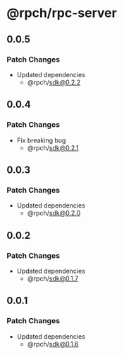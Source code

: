 # @rpch/rpc-server

## 0.0.5

### Patch Changes

- Updated dependencies
  - @rpch/sdk@0.2.2

## 0.0.4

### Patch Changes

- Fix breaking bug
  - @rpch/sdk@0.2.1

## 0.0.3

### Patch Changes

- Updated dependencies
  - @rpch/sdk@0.2.0

## 0.0.2

### Patch Changes

- Updated dependencies
  - @rpch/sdk@0.1.7

## 0.0.1

### Patch Changes

- Updated dependencies
  - @rpch/sdk@0.1.6
